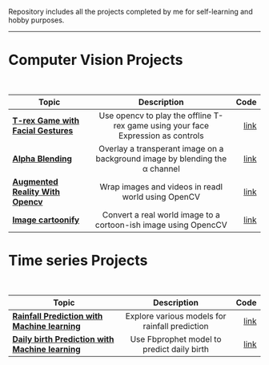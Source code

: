 Repository includes all the projects completed by me for self-learning and hobby purposes.

***
# Computer Vision Projects
<br>

| Topic                                                    | Description                                                                                         | Code          |
| -------------                                            |:-------------:                                                                                      | -----:        |
| [**T-rex Game with Facial Gestures**](https://github.com/Suhas-Prabhu/Artificial-Intelligence/tree/master/Computer%20Vision%20projects/T_Rex_Game_Facial_Gestures) | Use opencv to play the offline T-rex game using your face Expression as controls  |[link](https://github.com/Suhas-Prabhu/Artificial-Intelligence/blob/master/Computer%20Vision%20projects/T_Rex_Game_Facial_Gestures/T-Rex%20game.ipynb)|
| [**Alpha Blending**](https://github.com/Suhas-Prabhu/Artificial-Intelligence/tree/master/Computer%20Vision%20projects/Alpha-bending) | Overlay a transperant image on a background image by blending the &alpha; channel  |[link](https://github.com/Suhas-Prabhu/Artificial-Intelligence/blob/master/Computer%20Vision%20projects/Alpha-bending/main.py)|
| [**Augmented Reality With Opencv**](https://github.com/Suhas-Prabhu/Artificial-Intelligence/tree/master/Computer%20Vision%20projects/Augmented%20reality%20with%20opencv) | Wrap images and videos in readl world using OpenCV  |[link](https://github.com/Suhas-Prabhu/Artificial-Intelligence/blob/master/Computer%20Vision%20projects/Augmented%20reality%20with%20opencv/aruco_detector.py)|
| [**Image cartoonify**](https://github.com/Suhas-Prabhu/Artificial-Intelligence/tree/master/Computer%20Vision%20projects/cartooning) | Convert a real world image to a cortoon-ish image using OpencCV |[link](https://github.com/Suhas-Prabhu/Artificial-Intelligence/blob/master/Computer%20Vision%20projects/cartooning/main.py)|


# Time series Projects
<br>

| Topic                                                    | Description                                                                                         | Code          |
| -------------                                            |:-------------:                                                                                      | -----:        |
| [**Rainfall Prediction with Machine learning**](https://github.com/Suhas-Prabhu/Artificial-Intelligence/tree/master/Time%20series%20Forcasting/Rainfall%20prediction) | Explore various models for rainfall prediction  |[link](https://github.com/Suhas-Prabhu/Artificial-Intelligence/blob/master/Time%20series%20Forcasting/Rainfall%20prediction/main.ipynb)|
|[**Daily birth Prediction with Machine learning**](https://github.com/Suhas-Prabhu/Artificial-Intelligence/tree/master/Time%20series%20Forcasting/Daily%20birth%20forcasting)| Use Fbprophet model to predict daily birth |[link](https://github.com/Suhas-Prabhu/Artificial-Intelligence/blob/master/Time%20series%20Forcasting/Daily%20birth%20forcasting/main.ipynb)|
